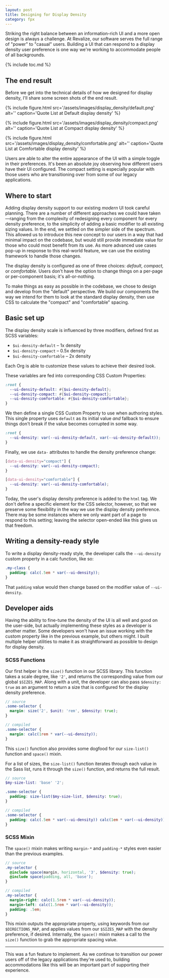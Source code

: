 ```yaml
---
layout: post
title: Designing for Display Density
category: fpx
---
```


Striking the right balance between an information-rich UI and a more open design
is always a challenge. At Revalize, our software serves the full range of
"power" to "casual" users. Building a UI that can respond to a display density
user preference is one way we're working to accommodate people of all
backgrounds.

{% include toc.md %}

## The end result

Before we get into the technical details of how we designed for display density,
I'll share some screen shots of the end result.

{% include figure.html src='/assets/images/display_density/default.png' alt=''
caption='Quote List at Default display density' %}

{% include figure.html src='/assets/images/display_density/compact.png' alt=''
caption='Quote List at Compact display density' %}

{% include figure.html src='/assets/images/display_density/comfortable.png' alt=''
caption='Quote List at Comfortable display density' %}

Users are able to alter the entire appearance of the UI with a simple toggle in
their preferences. It's been an absolute joy observing how different users have
their UI configured. The compact setting is especially popular with those users
who are transitioning over from some of our legacy applications.

## Where to start

Adding display density support to our existing *modern* UI took careful
planning. There are a number of different approaches we could have
taken&mdash;ranging from the complexity of redesigning every component for every
density preference, to the simplicity of adding a basic modifier to all existing
sizing values. In the end, we settled on the simpler side of the spectrum. This
allowed us to introduce this new concept to our users in a way that had minimal
impact on the codebase, but would still provide immediate value for those who
could most benefit from its use. As more advanced use cases pop-up in response
to this real-world feature, we can use the existing framework to handle those
changes.

The display density is configured as one of three choices: *default, compact,*
or *comfortable.* Users don't have the option to change things on a per-page or
per-component basis; it's all-or-nothing.

To make things as easy as possible in the codebase, we chose to design and
develop from the "default" perspective. We build our components the way we
intend for them to look at the standard display density, then use CSS to
calculate the "compact" and "comfortable" spacing.

## Basic set up

The display density scale is influenced by three modifiers, defined first as
SCSS variables:

- `$ui-density-default` &ndash; 1x density
- `$ui-density-compact` &ndash; 0.5x density
- `$ui-density-comfortable` &ndash; 2x density

Each Org is able to customize these values to achieve their desired look.

These variables are fed into corresponding CSS Custom Properties:

```scss
:root {
  --ui-density-default: #{$ui-density-default};
  --ui-density-compact: #{$ui-density-compact};
  --ui-density-comfortable: #{$ui-density-comfortable};
}
```

We then define a single CSS Custom Property to use when authoring styles. This
single property uses `default` as its initial value *and* fallback to ensure
things don't break if the value becomes corrupted in some way.

```scss
:root {
  --ui-density: var(--ui-density-default, var(--ui-density-default));
}
```

Finally, we use `data-` attributes to handle the density preference change:

```css
[data-ui-density="compact"] {
  --ui-density: var(--ui-density-compact);
}

[data-ui-density="comfortable"] {
  --ui-density: var(--ui-density-comfortable);
}
```

Today, the user's display density preference is added to the `html` tag. We
don't define a specific element for the CSS selector, however, so that we
preserve some flexibility in the way we use the display density preference.
There may be some instances where we only want part of a page to respond to this
setting; leaving the selector open-ended like this gives us that freedom.


## Writing a density-ready style

To write a display density-ready style, the developer calls the `--ui-density`
custom property in a calc function, like so:

```css
.my-class {
  padding: calc(.5em * var(--ui-density));
}
```

That `padding` value would then change based on the modifier value of
`--ui-density`.

## Developer aids

Having the ability to fine-tune the density of the UI is all well and good on
the user-side, but actually implementing these styles as a developer is another
matter. Some developers won't have an issue working with the custom property
like in the previous example, but others might. I built multiple helper
utilities to make it as straightforward as possible to design for display
density.

### SCSS Functions

Our first helper is the `size()` function in our SCSS library. This function
takes a scale degree, like `'2'`, and returns the corresponding value from our
global `$SIZES_MAP`. Along with a unit, the developer can also pass `$density:
true` as an argument to return a size that is configured for the display density
preference.

```scss
// source
.some-selector {
  margin: size('2', $unit: 'rem', $density: true);
}

// compiled
.some-selector {
  margin: calc(1rem * var(--ui-density));
}
```

This `size()` function also provides some dogfood for our `size-list()` function
and `space()` mixin.

For a list of sizes, the `size-list()` function iterates through each value in
the Sass list, runs it through the `size()` function, and returns the full
result.

```scss
// source
$my-size-list: 'base' '2';

.some-selector {
  padding: size-list($my-size-list, $density: true);
}

// compiled
.some-selector {
  padding: calc(.5em * var(--ui-density)) calc(1em * var(--ui-density));
}
```

### SCSS Mixin

The `space()` mixin makes writing `margin-*` and `padding-*` styles even easier than the previous examples.

```scss
// source
.my-selector {
  @include space(margin, horizontal, '3', $density: true);
  @include space(padding, all, 'base');
}

// compiled
.my-selector {
  margin-right: calc(1.5rem * var(--ui-density));
  margin-left: calc(1.5rem * var(--ui-density));
  padding: .5em;
}
```

This mixin outputs the appropriate property, using keywords from our
`$DIRECTIONS_MAP`, and applies values from our `$SIZES_MAP` with the density
preference, if desired. Internally, the `space()` mixin makes a call to the
`size()` function to grab the appropriate spacing value.

* * *

This was a fun feature to implement. As we continue to transition our power
users off of the legacy applications they're used to, building accommodations
like this will be an important part of supporting their experience.